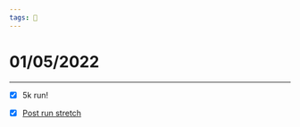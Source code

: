 ```yaml
---
tags: 📆
---
```


# 01/05/2022
---

- [x] 5k run!
- [x] [Post run stretch](https://www.youtube.com/watch?v=vhLbp8ibmEE)



